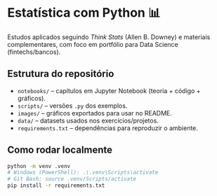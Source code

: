 # Estatística com Python 📊

Estudos aplicados seguindo *Think Stats* (Allen B. Downey) e materiais complementares, com foco em portfólio para Data Science (fintechs/bancos).

## Estrutura do repositório
- `notebooks/` – capítulos em Jupyter Notebook (teoria + código + gráficos).
- `scripts/` – versões `.py` dos exemplos.
- `images/` – gráficos exportados para usar no README.
- `data/` – datasets usados nos exercícios/projetos.
- `requirements.txt` – dependências para reproduzir o ambiente.

## Como rodar localmente
```bash
python -m venv .venv
# Windows (PowerShell): .\.venv\Scripts\activate
# Git Bash: source .venv/Scripts/activate
pip install -r requirements.txt
